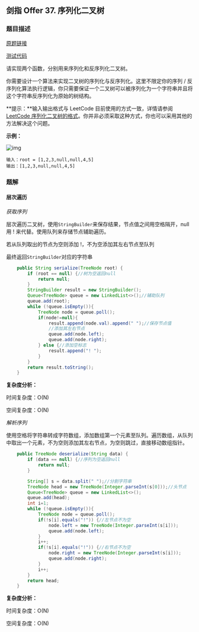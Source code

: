 ## 剑指 Offer 37. 序列化二叉树

### 题目描述

[原题链接](https://leetcode.cn/problems/xu-lie-hua-er-cha-shu-lcof/description/?favorite=xb9nqhhg)

[测试代码](https://github.com/dar02kon/LeetCode/blob/master/src/com/dar/leetcode/the_sword_refers_to_offer/SerializeTheBinaryTree.java)

请实现两个函数，分别用来序列化和反序列化二叉树。

你需要设计一个算法来实现二叉树的序列化与反序列化。这里不限定你的序列 / 反序列化算法执行逻辑，你只需要保证一个二叉树可以被序列化为一个字符串并且将这个字符串反序列化为原始的树结构。

**提示：**输入输出格式与 LeetCode 目前使用的方式一致，详情请参阅 [LeetCode 序列化二叉树的格式](https://support.leetcode-cn.com/hc/kb/article/1567641/)。你并非必须采取这种方式，你也可以采用其他的方法解决这个问题。

 

**示例：**

![img](https://assets.leetcode.com/uploads/2020/09/15/serdeser.jpg)

```
输入：root = [1,2,3,null,null,4,5]
输出：[1,2,3,null,null,4,5]
```

 

### 题解

#### 层次遍历

*获取序列*

层次遍历二叉树，使用`StringBuilder`来保存结果，节点值之间用空格隔开，null 用 ! 来代替。使用队列来存储节点辅助遍历。

若从队列取出的节点为空则添加 !，不为空添加其左右节点至队列

最终返回`StringBuilder`对应的字符串

```java
    public String serialize(TreeNode root) {
        if (root == null) {//树为空返回null
            return null;
        }
        StringBuilder result = new StringBuilder();
        Queue<TreeNode> queue = new LinkedList<>();//辅助队列
        queue.add(root);
        while (!queue.isEmpty()){
            TreeNode node = queue.poll();
            if(node!=null){
                result.append(node.val).append(" ");//保存节点值
                //添加其左右节点
                queue.add(node.left);
                queue.add(node.right);
            } else {//添加空标志
                result.append("! ");
            }
        }
        return result.toString();
    }

```

**复杂度分析：**

时间复杂度：O(N)

空间复杂度：O(N) 

*解析序列*

使用空格将字符串转成字符数组，添加数组第一个元素至队列。遍历数组，从队列中取出一个元素，不为空则添加其左右节点，为空则跳过，直接移动数组指针。

```java
    public TreeNode deserialize(String data) {
        if (data == null) {//序列为空返回null
            return null;
        }

        String[] s = data.split(" ");//分割字符串
        TreeNode head = new TreeNode(Integer.parseInt(s[0]));//头节点
        Queue<TreeNode> queue = new LinkedList<>();
        queue.add(head);
        int i=1;
        while (!queue.isEmpty()){
            TreeNode node = queue.poll();
            if(!s[i].equals("!")) {//左节点不为空
                node.left = new TreeNode(Integer.parseInt(s[i]));
                queue.add(node.left);
            }
            i++;
            if(!s[i].equals("!")) {//右节点不为空
                node.right = new TreeNode(Integer.parseInt(s[i]));
                queue.add(node.right);
            }
            i++;
        }
        return head;
    }
```

**复杂度分析：**

时间复杂度：O(N)

空间复杂度：O(N) 